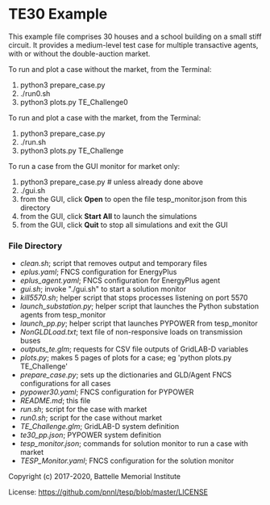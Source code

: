 # TE30 Example

This example file comprises 30 houses and a school building on a small
stiff circuit. It provides a medium-level test case for multiple transactive
agents, with or without the double-auction market.

To run and plot a case without the market, from the Terminal:

1. python3 prepare_case.py
2. ./run0.sh
3. python3 plots.py TE_Challenge0

To run and plot a case with the market, from the Terminal:

1. python3 prepare_case.py
2. ./run.sh 
3. python3 plots.py TE_Challenge

To run a case from the GUI monitor for market only:

1. python3 prepare_case.py  # unless already done above
2. ./gui.sh
3. from the GUI, click **Open** to open the file tesp_monitor.json from this directory
4. from the GUI, click **Start All** to launch the simulations
5. from the GUI, click **Quit** to stop all simulations and exit the GUI

### File Directory

- *clean.sh*; script that removes output and temporary files
- *eplus.yaml*; FNCS configuration for EnergyPlus
- *eplus_agent.yaml*; FNCS configuration for EnergyPlus agent
- *gui.sh*; invoke "./gui.sh" to start a solution monitor
- *kill5570.sh*; helper script that stops processes listening on port 5570
- *launch_substation.py*; helper script that launches the Python substation agents from tesp_monitor
- *launch_pp.py*; helper script that launches PYPOWER from tesp_monitor
- *NonGLDLoad.txt*; text file of non-responsive loads on transmission buses
- *outputs_te.glm*; requests for CSV file outputs of GridLAB-D variables
- *plots.py*; makes 5 pages of plots for a case; eg 'python plots.py TE_Challenge'
- *prepare_case.py*; sets up the dictionaries and GLD/Agent FNCS configurations for all cases
- *pypower30.yaml*; FNCS configuration for PYPOWER
- *README.md*; this file
- *run.sh*; script for the case with market
- *run0.sh*; script for the case without market
- *TE_Challenge.glm*; GridLAB-D system definition
- *te30_pp.json*; PYPOWER system definition
- *tesp_monitor.json*; commands for solution monitor to run a case with market
- *TESP_Monitor.yaml*; FNCS configuration for the solution monitor

Copyright (c) 2017-2020, Battelle Memorial Institute

License: https://github.com/pnnl/tesp/blob/master/LICENSE

